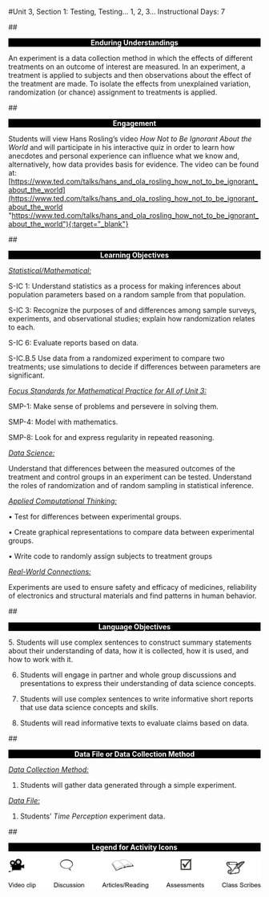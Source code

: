 #Unit 3, Section 1: Testing, Testing… 1, 2, 3…
Instructional Days: 7

##<p style="background: black; color: white; text-align: center;">**Enduring Understandings**</p>
An experiment is a data collection method in which the effects of different treatments on an outcome of
interest are measured. In an experiment, a treatment is applied to subjects and then observations about
the effect of the treatment are made. To isolate the effects from unexplained variation, randomization (or
chance) assignment to treatments is applied.

##<p style="background: black; color: white; text-align: center;">**Engagement**</p>
Students will view Hans Rosling’s video *How Not to Be Ignorant About the World* and will participate in his
interactive quiz in order to learn how anecdotes and personal experience can influence what we know
and, alternatively, how data provides basis for evidence. The video can be found at:
[https://www.ted.com/talks/hans_and_ola_rosling_how_not_to_be_ignorant_about_the_world](https://www.ted.com/talks/hans_and_ola_rosling_how_not_to_be_ignorant_about_the_world "https://www.ted.com/talks/hans_and_ola_rosling_how_not_to_be_ignorant_about_the_world"){:target="_blank"}

##<p style="background: black; color: white; text-align: center;">**Learning Objectives**</p>
<ins>*Statistical/Mathematical:*</ins>

S-IC 1: Understand statistics as a process for making inferences about population parameters based on
a random sample from that population.

S-IC 3: Recognize the purposes of and differences among sample surveys, experiments, and
observational studies; explain how randomization relates to each.

S-IC 6: Evaluate reports based on data.

S-IC.B.5 Use data from a randomized experiment to compare two treatments; use simulations to decide if differences between parameters are significant.

<ins>*Focus Standards for Mathematical Practice for All of Unit 3:*</ins>

SMP-1: Make sense of problems and persevere in solving them.

SMP-4: Model with mathematics.

SMP-8: Look for and express regularity in repeated reasoning.

<ins>*Data Science:*</ins>

Understand that differences between the measured outcomes of the treatment and control groups in an
experiment can be tested. Understand the roles of randomization and of random sampling in statistical
inference.

<ins>*Applied Computational Thinking:*</ins>

• Test for differences between experimental groups.

• Create graphical representations to compare data between experimental groups.

• Write code to randomly assign subjects to treatment groups

<ins>*Real-World Connections:*</ins>

Experiments are used to ensure safety and efficacy of medicines, reliability of electronics and structural
materials and find patterns in human behavior.

##<p style="background: black; color: white; text-align: center;">**Language Objectives**</p>
5. Students will use complex sentences to construct summary statements about their understanding
of data, how it is collected, how it is used, and how to work with it.

6. Students will engage in partner and whole group discussions and presentations to express their
understanding of data science concepts.

7. Students will use complex sentences to write informative short reports that use data science
concepts and skills.

8. Students will read informative texts to evaluate claims based on data.

##<p style="background: black; color: white; text-align: center;">**Data File or Data Collection Method**</p>

<ins>*Data Collection Method:*</ins>

1. Students will gather data generated through a simple experiment.

<ins>*Data File:*</ins>

1. Students’ *Time Perception* experiment data.

##<p style="background: black; color: white; text-align: center;">**Legend for Activity Icons**</p>
![legend](../img/legend.png)